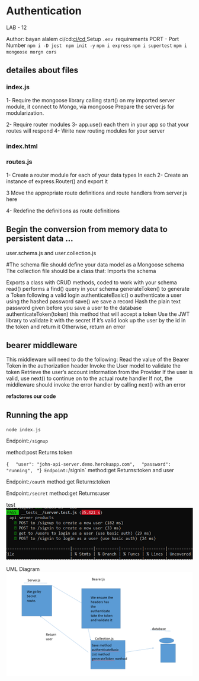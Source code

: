 # Authentication

LAB - 12


Author: bayan alalem
ci/cd:[ci/cd ](https://github.com/bayan-97/Authentication/actions)
Setup
`.env `requirements
PORT - Port Number
`npm i -D jest ` `npm init -y` `npm i express` `npm i supertest` `npm i mongoose morgn cors` 

## detailes about files

### index.js
1- Require the mongoose library
 calling start() on my imported server module, it connect to Mongo, via mongoose
Prepare the server.js for modularization.

2- Require  router modules 
3- app.use() each them in your app so that your routes will respond
4- Write new routing modules for your server

### index.html

### routes.js

1- Create a router module for each of your data types
In each
2- Create an instance of express.Router() and export it

3 Move the appropriate route definitions and route handlers from server.js here

4- Redefine the definitions as route definitions 

## Begin the conversion from memory data to persistent data …


user.schema.js and user.collection.js

#The schema file should define your data model as a Mongoose schema
The collection file should be a class that:
Imports the schema

Exports a class with CRUD methods, coded to work with your schema
read() performs a find() query in your schema
generateToken() to generate a Token following a valid login
authenticateBasic() o authenticate a user using the hashed password
save() we save a record Hash the plain text password given before you save a user to the database
 authenticateToken(token) this method that will accept a token
Use the JWT library to validate it with the secret
If it’s valid look up the user by the id in the token and return it
Otherwise, return an error
## bearer middleware
This middleware will need to do the following:
Read the value of the Bearer Token in the authorization header
Invoke the User model to validate the token
Retrieve the user’s account information from the Provider
If the user is valid, use next() to continue on to the actual route handler
If not, the middleware should invoke the error handler by calling next() with an error


**refactores our code**
## Running the app

`node index.js`

Endpoint:`/signup`

method:post
Returns token

`{`
`  "user": "john-api-server.demo.herokuapp.com",`
`  "password": "running",`
`  "
`}`
Endpoint:`/signin`
method:get
Returns:token and user


Endpoint:`/oauth`
method:get
Returns:token 


Endpoint:`/secret`
method:get
Returns:user 

test
![](lab13res.PNG)


UML Diagram
![](lab13ui.PNG)